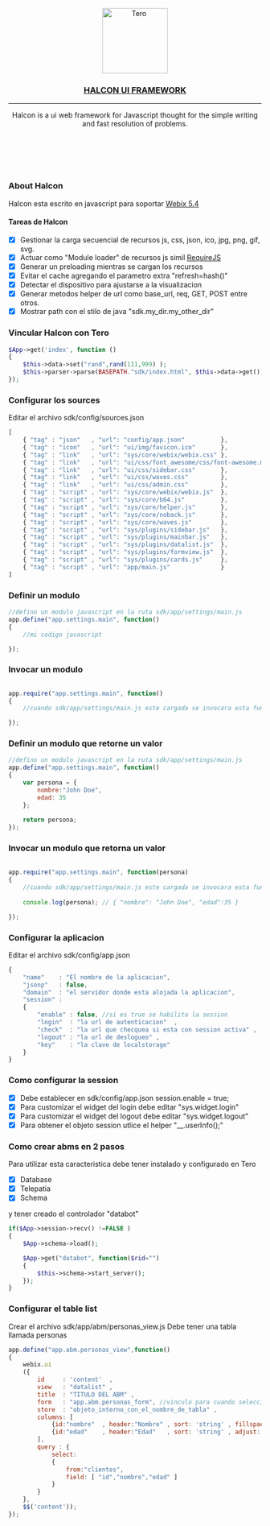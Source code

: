 <p align="center">
  <a href="https://github.com/dromero86/halcon/" target="_blank" >
    <img alt="Tero" src="https://cdn.dribbble.com/users/86682/screenshots/11464472/seahawk_media_simon_2x.png" height="130" /> <br>
	  <h3 align="center">HALCON UI FRAMEWORK</h3> 
  </a>
</p>
<hr>
<p align="center">
Halcon is a ui web framework for Javascript thought for the simple writing and fast resolution of problems.
</p>

<br>
<br>
<br>
<br>

### About Halcon

Halcon esta escrito en javascript para soportar [Webix 5.4](https://webix.com/)  

#### Tareas de Halcon

- [x] Gestionar la carga secuencial de recursos js, css, json, ico, jpg, png, gif, svg.
- [x] Actuar como "Module loader" de recursos js simil [RequireJS](https://requirejs.org/) 
- [x] Generar un preloading mientras se cargan los recursos
- [x] Evitar el cache agregando el parametro extra "refresh=hash()"
- [x] Detectar el dispositivo para ajustarse a la visualizacion
- [x] Generar metodos helper de url como base_url, req, GET, POST entre otros.
- [x] Mostrar path con el stilo de java "sdk.my_dir.my_other_dir"  

### Vincular Halcon con Tero

```php
$App->get('index', function ()
{
    $this->data->set("rand",rand(111,999) );
    $this->parser->parse(BASEPATH."sdk/index.html", $this->data->get());
});
```

### Configurar los sources 

Editar el archivo sdk/config/sources.json

```js
[
    { "tag" : "json"   , "url": "config/app.json"          }, 
    { "tag" : "icon"   , "url": "ui/img/favicon.ico"       },
    { "tag" : "link"   , "url": "sys/core/webix/webix.css" },
    { "tag" : "link"   , "url": "ui/css/font_awesome/css/font-awesome.min.css"   },  
    { "tag" : "link"   , "url": "ui/css/sidebar.css"       }, 
    { "tag" : "link"   , "url": "ui/css/waves.css"         },  
    { "tag" : "link"   , "url": "ui/css/admin.css"         }, 
    { "tag" : "script" , "url": "sys/core/webix/webix.js"  }, 
    { "tag" : "script" , "url": "sys/core/b64.js"          },
    { "tag" : "script" , "url": "sys/core/helper.js"       },
    { "tag" : "script" , "url": "sys/core/noback.js"       },  
    { "tag" : "script" , "url": "sys/core/waves.js"        },   
    { "tag" : "script" , "url": "sys/plugins/sidebar.js"   },   
    { "tag" : "script" , "url": "sys/plugins/mainbar.js"   },   
    { "tag" : "script" , "url": "sys/plugins/datalist.js"  },   
    { "tag" : "script" , "url": "sys/plugins/formview.js"  },    
    { "tag" : "script" , "url": "sys/plugins/cards.js"     },  
    { "tag" : "script" , "url": "app/main.js"              }  
]
```

### Definir un modulo 

```js
//defino un modulo javascript en la ruta sdk/app/settings/main.js
app.define("app.settings.main", function()
{ 
	//mi codigo javascript

});
```

### Invocar un modulo 

```js

app.require("app.settings.main", function()
{ 
	//cuando sdk/app/settings/main.js este cargada se invocara esta funcion

});
```

### Definir un modulo que retorne un valor

```js
//defino un modulo javascript en la ruta sdk/app/settings/main.js
app.define("app.settings.main", function()
{ 
	var persona = {
		nombre:"John Doe",
		edad: 35
	};
	
	return persona;
});
```

### Invocar un modulo que retorna un valor

```js
 
app.require("app.settings.main", function(persona)
{ 
	//cuando sdk/app/settings/main.js este cargada se invocara esta funcion
	
	console.log(persona); // { "nombre": "John Doe", "edad":35 }

});
```

### Configurar la aplicacion

Editar el archivo sdk/config/app.json

```js
{
	"name"    : "El nombre de la aplicacion",
	"jsonp"   : false, 
	"domain"  : "el servidor donde esta alojada la aplicacion",  
	"session" :
	{
		"enable" : false, //si es true se habilita la session
		"login"  : "la url de autenticacion"  ,
		"check"  : "la url que checquea si esta con session activa" ,
		"logout" : "la url de deslogueo" ,
		"key"    : "la clave de localstorage" 
	} 
}
```

### Como configurar la session 

- [x] Debe establecer en sdk/config/app.json session.enable = true;
- [x] Para customizar el widget del login debe editar "sys.widget.login"
- [x] Para customizar el widget del logout debe editar "sys.widget.logout"
- [x] Para obtener el objeto session utlice el helper "__.userInfo();"

### Como crear abms en 2 pasos

Para utilizar esta caracteristica debe tener instalado y configurado en Tero

- [x] Database
- [x] Telepatia
- [x] Schema

y tener creado el controlador "databot"


```php
if($App->session->recv() !=FALSE )
{ 
    $App->schema->load();

    $App->get("databot", function($rid="")
    {   
        $this->schema->start_server(); 
    });
}
```

### Configurar el table list

Crear el archivo sdk/app/abm/personas_view.js
Debe tener una tabla llamada personas

```js
app.define("app.abm.personas_view",function()
{  
    webix.ui
    ({
        id     : 'content'  ,
        view   : "datalist" ,
        title  : "TITULO DEL ABM" ,
        form   : "app.abm.personas_form", //vinculo para cuando seleccione un registro o cuando agregue uno nuevo
        store  : "objeto_interno_con_el_nombre_de_tabla" ,
        columns: [ 
            {id:"nombre"  , header:"Nombre" , sort: 'string' , fillspace: true }, 
            {id:"edad"    , header:"Edad"   , sort: 'string' , adjust: true }                
        ],
        query : { 
            select:
            {
                from:"clientes", 
                field: [ "id","nombre","edad" ]  
            } 
        } 
    },
    $$('content'));
});
```
